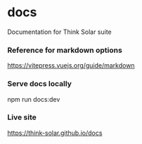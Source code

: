 # docs

Documentation for Think Solar suite

### Reference for markdown options

https://vitepress.vuejs.org/guide/markdown

### Serve docs locally

npm run docs:dev

### Live site

https://think-solar.github.io/docs